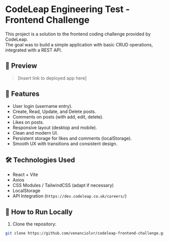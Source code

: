# CodeLeap Engineering Test - Frontend Challenge

This project is a solution to the frontend coding challenge provided by CodeLeap.  
The goal was to build a simple application with basic CRUD operations, integrated with a REST API.

## 📸 Preview

> [Insert link to deployed app here]

## 🚀 Features

- User login (username entry).
- Create, Read, Update, and Delete posts.
- Comments on posts (with add, edit, delete).
- Likes on posts.
- Responsive layout (desktop and mobile).
- Clean and modern UI.
- Persistent storage for likes and comments (localStorage).
- Smooth UX with transitions and consistent design.

## 🛠️ Technologies Used

- React + Vite
- Axios
- CSS Modules / TailwindCSS (adapt if necessary)
- LocalStorage
- API Integration (`https://dev.codeleap.co.uk/careers/`)

## 🧩 How to Run Locally

1. Clone the repository:

```bash
git clone https://github.com/venanciolvr/codeleap-frontend-challenge.git
